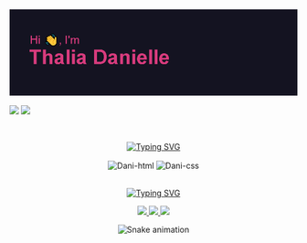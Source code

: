 <img src="/header.png"/>

<div style="display:flex" flex-direction:"row" >

  <a href = "mailto:thaliadani2@gmail.com"><img src="https://img.shields.io/badge/Gmail-D14836?style=for-the-badge&logo=gmail&logoColor=white" target="_blank"></a>
<a href="https://www.linkedin.com/in/thalia-danielle-21b968221/" target="_blank"><img src="https://img.shields.io/badge/LinkedIn-0077B5?style=for-the-badge&logo=linkedin&logoColor=white" target="_blank"></a> 
  
 </div>

<div style="display: inline_block" align="center"><br>
  
  <a href="https://git.io/typing-svg"><img src="https://readme-typing-svg.herokuapp.com?font=Times+New+Roman&size=24&pause=1000&color=D83B7D&background=141321&center=true&vCenter=true&width=1000&lines=Technology+Stack" alt="Typing SVG" /></a>
  
  <img align="center" alt="Dani-html" height="50" width="40" src="https://cdn.jsdelivr.net/gh/devicons/devicon/icons/html5/html5-original.svg">
  <img align="center" alt="Dani-css" height="50" width="40" src="https://cdn.jsdelivr.net/gh/devicons/devicon/icons/css3/css3-original.svg">   
  
</div>

<div style="display: inline_block" align="center"><br>
 
<a href="https://git.io/typing-svg"><img src="https://readme-typing-svg.herokuapp.com?font=Times+New+Roman&size=24&pause=1000&color=D83B7D&background=141321&center=true&vCenter=true&width=1000&lines=My+Github+Status" alt="Typing SVG" /></a>

<div align="center">

  <a href="https://github.com/thaliadani">
    <img height="150em" src="https://github-readme-stats.vercel.app/api?username=thaliadani&theme=radical"/>
    <img height="150em" src="https://github-readme-stats.vercel.app/api/top-langs/?username=thaliadani&layout=compact&theme=radical"/>
    <img height="150em" src="http://github-readme-streak-stats.herokuapp.com?user=thaliadani&theme=radical"/>
  </a>

  ![Snake animation](https://github.com/thaliadani/thaliadani/blob/output/github-contribution-grid-snake.svg)
 
</div>
